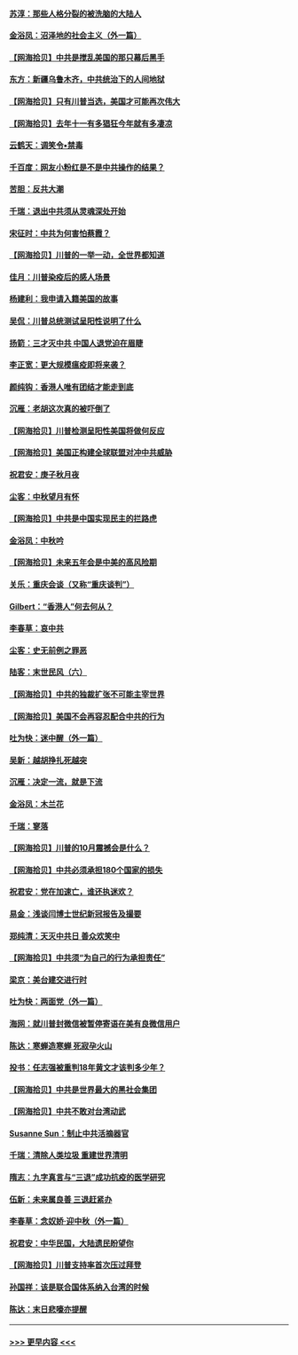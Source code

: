 #### [苏淳：那些人格分裂的被洗脑的大陆人](../pages/nsc993/n12467858.md?t=10120602) 
#### [金浴凤：沼泽地的社会主义（外一篇）](../pages/nsc993/n12467792.md?t=10120602) 
#### [【网海拾贝】中共是搅乱美国的那只幕后黑手](../pages/nsc993/n12467700.md?t=10120602) 
#### [东方：新疆乌鲁木齐，中共统治下的人间地狱](../pages/nsc993/n12466075.md?t=10120602) 
#### [【网海拾贝】只有川普当选，美国才可能再次伟大](../pages/nsc993/n12466013.md?t=10120602) 
#### [【网海拾贝】去年十一有多猖狂今年就有多凄凉](../pages/nsc993/n12463649.md?t=10120602) 
#### [云鹤天：调笑令▪禁毒](../pages/nsc993/n12462975.md?t=10120602) 
#### [千百度：网友小粉红是不是中共操作的结果？](../pages/nsc993/n12461025.md?t=10120602) 
#### [苦胆：反共大潮](../pages/nsc993/n12459469.md?t=10120602) 
#### [千瑞：退出中共须从灵魂深处开始](../pages/nsc993/n12459437.md?t=10120602) 
#### [宋征时：中共为何害怕蔡霞？](../pages/nsc993/n12459097.md?t=10120602) 
#### [【网海拾贝】川普的一举一动，全世界都知道](../pages/nsc993/n12458825.md?t=10120602) 
#### [佳月：川普染疫后的感人场景](../pages/nsc993/n12456994.md?t=10120602) 
#### [杨建利：我申请入籍美国的故事](../pages/nsc993/n12455635.md?t=10120602) 
#### [吴侃：川普总统测试呈阳性说明了什么](../pages/nsc993/n12451869.md?t=10120602) 
#### [扬箭：三才灭中共 中国人退党迫在眉睫](../pages/nsc993/n12451842.md?t=10120602) 
#### [李正宽：更大规模瘟疫即将来袭？](../pages/nsc993/n12451455.md?t=10120602) 
#### [颜纯钩：香港人唯有团结才能走到底](../pages/nsc993/n12450870.md?t=10120602) 
#### [沉雁：老胡这次真的被吓倒了](../pages/nsc993/n12449796.md?t=10120602) 
#### [【网海拾贝】川普检测呈阳性美国将做何反应](../pages/nsc993/n12449042.md?t=10120602) 
#### [【网海拾贝】美国正构建全球联盟对冲中共威胁](../pages/nsc993/n12446580.md?t=10120602) 
#### [祝君安：庚子秋月夜](../pages/nsc993/n12445870.md?t=10120602) 
#### [尘客：中秋望月有怀](../pages/nsc993/n12444632.md?t=10120602) 
#### [【网海拾贝】中共是中国实现民主的拦路虎](../pages/nsc993/n12443573.md?t=10120602) 
#### [金浴凤：中秋吟](../pages/nsc993/n12441773.md?t=10120602) 
#### [【网海拾贝】未来五年会是中美的高风险期](../pages/nsc993/n12440760.md?t=10120602) 
#### [关乐：重庆会谈（又称“重庆谈判”）](../pages/nsc993/n12437525.md?t=10120602) 
#### [Gilbert：“香港人”何去何从？](../pages/nsc993/n12435894.md?t=10120602) 
#### [李春草：哀中共](../pages/nsc993/n12435874.md?t=10120602) 
#### [尘客：史无前例之罪恶](../pages/nsc993/n12435762.md?t=10120602) 
#### [陆客：末世民风（六）](../pages/nsc993/n12435354.md?t=10120602) 
#### [【网海拾贝】中共的独裁扩张不可能主宰世界](../pages/nsc993/n12435151.md?t=10120602) 
#### [【网海拾贝】美国不会再容忍配合中共的行为](../pages/nsc993/n12433808.md?t=10120602) 
#### [吐为快：迷中醒（外一篇）](../pages/nsc993/n12433585.md?t=10120602) 
#### [吴新：越胡挣扎死越突](../pages/nsc993/n12433562.md?t=10120602) 
#### [沉雁：决定一流，就是下流](../pages/nsc993/n12432128.md?t=10120602) 
#### [金浴凤：木兰花](../pages/nsc993/n12432124.md?t=10120602) 
#### [千瑞：寥落](../pages/nsc993/n12432071.md?t=10120602) 
#### [【网海拾贝】川普的10月震撼会是什么？](../pages/nsc993/n12431624.md?t=10120602) 
#### [【网海拾贝】中共必须承担180个国家的损失](../pages/nsc993/n12428893.md?t=10120602) 
#### [祝君安：党在加速亡，谁还执迷欢？](../pages/nsc993/n12428652.md?t=10120602) 
#### [易金：浅谈闫博士世纪新冠报告及撮要](../pages/nsc993/n12426822.md?t=10120602) 
#### [郑纯清：天灭中共日 善众欢笑中](../pages/nsc993/n12426784.md?t=10120602) 
#### [【网海拾贝】中共须“为自己的行为承担责任”](../pages/nsc993/n12426067.md?t=10120602) 
#### [梁京：美台建交进行时](../pages/nsc993/n12424066.md?t=10120602) 
#### [吐为快：两面党（外一篇）](../pages/nsc993/n12424043.md?t=10120602) 
#### [海网：就川普封微信被暂停寄语在美有良微信用户](../pages/nsc993/n12424021.md?t=10120602) 
#### [陈达：寒蝉造寒蝉 死寂孕火山](../pages/nsc993/n12423958.md?t=10120602) 
#### [投书：任志强被重判18年黄文才该判多少年？](../pages/nsc993/n12423672.md?t=10120602) 
#### [【网海拾贝】中共是世界最大的黑社会集团](../pages/nsc993/n12423543.md?t=10120602) 
#### [【网海拾贝】中共不敢对台湾动武](../pages/nsc993/n12421418.md?t=10120602) 
#### [Susanne Sun：制止中共活摘器官](../pages/nsc993/n12419654.md?t=10120602) 
#### [千瑞：清除人类垃圾 重建世界清明](../pages/nsc993/n12419414.md?t=10120602) 
#### [隋志：九字真言与“三退”成功抗疫的医学研究](../pages/nsc993/n12419248.md?t=10120602) 
#### [伍新：未来属良善 三退赶紧办](../pages/nsc993/n12418496.md?t=10120602) 
#### [李春草：念奴娇·迎中秋（外一篇）](../pages/nsc993/n12418465.md?t=10120602) 
#### [祝君安：中华民国，大陆遗民盼望你](../pages/nsc993/n12418089.md?t=10120602) 
#### [【网海拾贝】川普支持率首次压过拜登](../pages/nsc993/n12418050.md?t=10120602) 
#### [孙国祥：该是联合国体系纳入台湾的时候](../pages/nsc993/n12417369.md?t=10120602) 
#### [陈达：末日悲嚎亦提醒](../pages/nsc993/n12416736.md?t=10120602) 

----
#### [ >>> 更早内容 <<< ](../indexes/nsc993-earlier.md)
